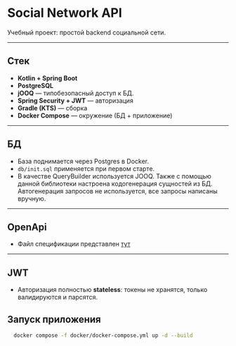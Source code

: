 # Social Network API

Учебный проект: простой backend социальной сети.

---

## Стек
- **Kotlin + Spring Boot**
- **PostgreSQL**
- **jOOQ** — типобезопасный доступ к БД.
- **Spring Security + JWT** — авторизация
- **Gradle (KTS)** — сборка
- **Docker Compose** — окружение (БД + приложение)

---

## БД
- База поднимается через Postgres в Docker.
- `db/init.sql` применяется при первом старте.
- В качестве QueryBuilder используется JOOQ. Также с помощью данной библиотеки настроена кодогенерация сущностей из БД. Автогенерация запросов не используется, все запросы написаны вручную.

---

## OpenApi
- Файл спецификации представлен [тут](src/main/resources/api/openapi.json)

---

## JWT
- Авторизация полностью **stateless**: токены не хранятся, только валидируются и парсятся.

## Запуск приложения

```bash
  docker compose -f docker/docker-compose.yml up -d --build      
```



